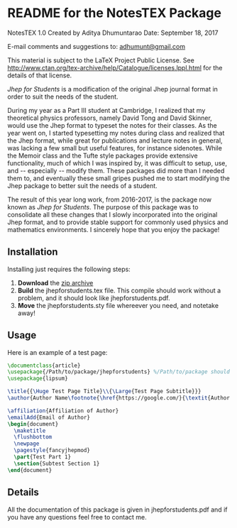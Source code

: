 # README for the NotesTEX Package

NotesTEX 1.0
Created by Aditya Dhumuntarao
Date: September 18, 2017

E-mail comments and suggestions to: adhumunt@gmail.com

This material is subject to the LaTeX Project Public License.
See http://www.ctan.org/tex-archive/help/Catalogue/licenses.lppl.html for 
the details of that license.

_Jhep for Students_ is a modification of the original Jhep journal format in order to suit the needs of the student. 

During my year as a Part III student at Cambridge, I realized that my theoretical physics professors, namely David Tong and David Skinner, would use the Jhep format to typeset the notes for their classes. As the year went on, I started typesetting my notes during class and realized that the Jhep format, while great for publications and lecture notes in general, was lacking a few small but useful features, for instance sidenotes. While the Memoir class and the Tufte style packages provide extensive functionality, much of which I was inspired by, it was difficult to setup, use, and -- especially -- modify them. These packages did more than I needed them to, and eventually these small gripes pushed me to start modifying the Jhep package to better suit the needs of a student.

The result of this year long work, from 2016-2017, is the package now known as _Jhep for Students_. The purpose of this package was to consolidate all these changes that I slowly incorporated into the original Jhep format, and to provide stable support for commonly used physics and mathematics environments. I sincerely hope that you enjoy the package!

## Installation

Installing just requires the following steps:

1. **Download** the [zip archive](https://github.com/Adhumunt/Jhep-for-Students/blob/master/JhepforStudents.zip)
2. **Build** the jhepforstudents.tex file. This compile should work without a problem, and it should look like jhepforstudents.pdf.
3. **Move** the jhepforstudents.sty file whereever you need, and notetake away!

## Usage
Here is an example of a test page:

```latex
\documentclass{article}
\usepackage{/Path/to/package/jhepforstudents} %/Path/to/package should be replaced with package location
\usepackage{lipsum}

\title{{\Huge Test Page Title}\\{\Large{Test Page Subtitle}}}
\author{Author Name\footnote{\href{https://google.com/}{\textit{Author Website}}}}

\affiliation{Affiliation of Author}
\emailAdd{Email of Author}
\begin{document}
  \maketitle
  \flushbottom
  \newpage
  \pagestyle{fancyjhepmod}
  \part{Test Part 1}
  \section{Subtest Section 1}
\end{document}
```

## Details
All the documentation of this package is given in jhepforstudents.pdf and if you have any questions feel free to contact me.
